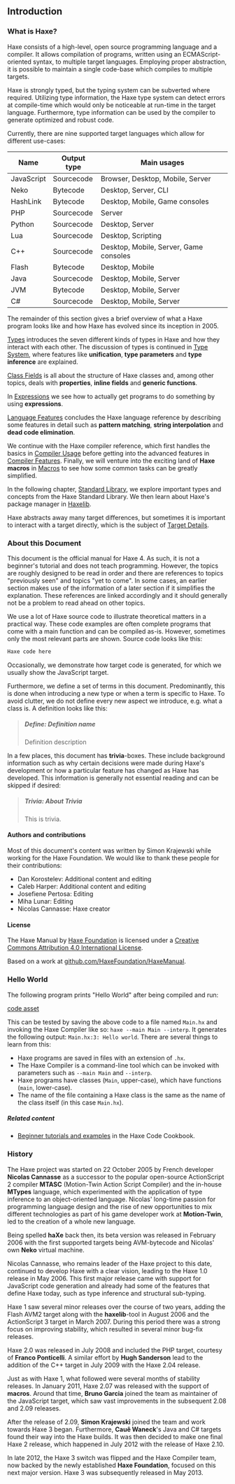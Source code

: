 <!--label:introduction-->
## Introduction

<!--subtoc-->

<!--label:introduction-what-is-haxe-->
### What is Haxe?

Haxe consists of a high-level, open source programming language and a compiler. It allows compilation of programs, written using an ECMAScript-oriented syntax, to multiple target languages. Employing proper abstraction, it is possible to maintain a single code-base which compiles to multiple targets.

Haxe is strongly typed, but the typing system can be subverted where required. Utilizing type information, the Haxe type system can detect errors at compile-time which would only be noticeable at run-time in the target language. Furthermore, type information can be used by the compiler to generate optimized and robust code.

Currently, there are nine supported target languages which allow for different use-cases:

Name | Output type | Main usages
 --- | --- | ---
JavaScript | Sourcecode | Browser, Desktop, Mobile, Server
Neko | Bytecode | Desktop, Server, CLI
HashLink | Bytecode | Desktop, Mobile, Game consoles
PHP | Sourcecode | Server
Python | Sourcecode | Desktop, Server
Lua | Sourcecode | Desktop, Scripting
C++ | Sourcecode | Desktop, Mobile, Server, Game consoles
Flash | Bytecode | Desktop, Mobile
Java | Sourcecode | Desktop, Mobile, Server
JVM | Bytecode | Desktop, Mobile, Server
C# | Sourcecode | Desktop, Mobile, Server


The remainder of this section gives a brief overview of what a Haxe program looks like and how Haxe has evolved since its inception in 2005.

[Types](types) introduces the seven different kinds of types in Haxe and how they interact with each other. The discussion of types is continued in [Type System](type-system), where features like **unification**, **type parameters** and **type inference** are explained.

[Class Fields](class-field) is all about the structure of Haxe classes and, among other topics, deals with **properties**, **inline fields** and **generic functions**.

In [Expressions](expression) we see how to actually get programs to do something by using **expressions**.

[Language Features](lf) concludes the Haxe language reference by describing some features in detail such as **pattern matching**, **string interpolation** and **dead code elimination**.

We continue with the Haxe compiler reference, which first handles the basics in [Compiler Usage](compiler-usage) before getting into the advanced features in [Compiler Features](cr-features). Finally, we will venture into the exciting land of **Haxe macros** in [Macros](macro) to see how some common tasks can be greatly simplified.

In the following chapter, [Standard Library](std), we explore important types and concepts from the Haxe Standard Library. We then learn about Haxe's package manager in [Haxelib](haxelib).

Haxe abstracts away many target differences, but sometimes it is important to interact with a target directly, which is the subject of [Target Details](target-details).



<!--label:introduction-about-this-document-->
### About this Document

This document is the official manual for Haxe 4. As such, it is not a beginner's tutorial and does not teach programming. However, the topics are roughly designed to be read in order and there are references to topics "previously seen" and topics "yet to come". In some cases, an earlier section makes use of the information of a later section if it simplifies the explanation. These references are linked accordingly and it should generally not be a problem to read ahead on other topics.

We use a lot of Haxe source code to illustrate theoretical matters in a practical way. These code examples are often complete programs that come with a main function and can be compiled as-is. However, sometimes only the most relevant parts are shown.
Source code looks like this:

```haxe
Haxe code here
```
Occasionally, we demonstrate how target code is generated, for which we usually show the JavaScript target.

Furthermore, we define a set of terms in this document. Predominantly, this is done when introducing a new type or when a term is specific to Haxe. To avoid clutter, we do not define every new aspect we introduce, e.g. what a class is. A definition looks like this:

> ##### Define: Definition name
>
> Definition description

In a few places, this document has **trivia**-boxes. These include background information such as why certain decisions were made during Haxe's development or how a particular feature has changed as Haxe has developed. This information is generally not essential reading and can be skipped if desired:

> ##### Trivia: About Trivia
>
> This is trivia.

<!--label:introduction-authors-and-contributions-->
#### Authors and contributions

Most of this document's content was written by Simon Krajewski while working for the Haxe Foundation. We would like to thank these people for their contributions:

* Dan Korostelev: Additional content and editing
* Caleb Harper: Additional content and editing
* Josefiene Pertosa: Editing
* Miha Lunar: Editing
* Nicolas Cannasse: Haxe creator



<!--label:introduction-license-->
#### License

The Haxe Manual by [Haxe Foundation](http://haxe.org/foundation) is licensed under a [Creative Commons Attribution 4.0 International License](http://creativecommons.org/licenses/by/4.0/).

Based on a work at [github.com/HaxeFoundation/HaxeManual](https://github.com/HaxeFoundation/HaxeManual).





<!--label:introduction-hello-world-->
### Hello World

The following program prints "Hello World" after being compiled and run:

[code asset](assets/HelloWorld.hx)

This can be tested by saving the above code to a file named `Main.hx` and invoking the Haxe Compiler like so: `haxe --main Main --interp`. It generates the following output: `Main.hx:3: Hello world`. There are several things to learn from this:

* Haxe programs are saved in files with an extension of `.hx`.
* The Haxe Compiler is a command-line tool which can be invoked with parameters such as `--main Main` and `--interp`.
* Haxe programs have classes (`Main`, upper-case), which have functions (`main`, lower-case).
* The name of the file containing a Haxe class is the same as the name of the class itself (in this case `Main.hx`).

##### Related content

* [Beginner tutorials and examples](http://code.haxe.org/category/beginner/) in the Haxe Code Cookbook.



<!--label:introduction-haxe-history-->
### History

The Haxe project was started on 22 October 2005 by French developer **Nicolas Cannasse** as a successor to the popular open-source ActionScript 2 compiler **MTASC** (Motion-Twin Action Script Compiler) and the in-house **MTypes** language, which experimented with the application of type inference to an object-oriented language. Nicolas' long-time passion for programming language design and the rise of new opportunities to mix different technologies as part of his game developer work at **Motion-Twin**, led to the creation of a whole new language.

Being spelled **haXe** back then, its beta version was released in February 2006 with the first supported targets being AVM-bytecode and Nicolas' own **Neko** virtual machine.

Nicolas Cannasse, who remains leader of the Haxe project to this date, continued to develop Haxe with a clear vision, leading to the Haxe 1.0 release in May 2006. This first major release came with support for JavaScript code generation and already had some of the features that define Haxe today, such as type inference and structural sub-typing.

Haxe 1 saw several minor releases over the course of two years, adding the Flash AVM2 target along with the **haxelib**-tool in August 2006 and the ActionScript 3 target in March 2007. During this period there was a strong focus on improving stability, which resulted in several minor bug-fix releases.

Haxe 2.0 was released in July 2008 and included the PHP target, courtesy of **Franco Ponticelli**. A similar effort by **Hugh Sanderson** lead to the addition of the C++ target in July 2009 with the Haxe 2.04 release.

Just as with Haxe 1, what followed were several months of stability releases. In January 2011, Haxe 2.07 was released with the support of **macros**. Around that time, **Bruno Garcia** joined the team as maintainer of the JavaScript target, which saw vast improvements in the subsequent 2.08 and 2.09 releases.

After the release of 2.09, **Simon Krajewski** joined the team and work towards Haxe 3 began. Furthermore, **Cauê Waneck**'s Java and C# targets found their way into the Haxe builds. It was then decided to make one final Haxe 2 release, which happened in July 2012 with the release of Haxe 2.10.

In late 2012, the Haxe 3 switch was flipped and the Haxe Compiler team, now backed by the newly established **Haxe Foundation**, focused on this next major version. Haxe 3 was subsequently released in May 2013.


